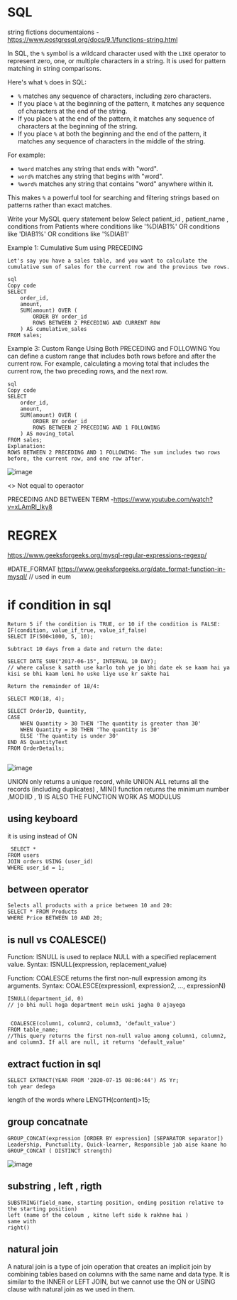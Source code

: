# SQL
string fictions documentaions - https://www.postgresql.org/docs/9.1/functions-string.html

In SQL, the `%` symbol is a wildcard character used with the `LIKE` operator to represent zero, one, or multiple characters in a string. It is used for pattern matching in string comparisons.

Here's what `%` does in SQL:

- `%` matches any sequence of characters, including zero characters.
- If you place `%` at the beginning of the pattern, it matches any sequence of characters at the end of the string.
- If you place `%` at the end of the pattern, it matches any sequence of characters at the beginning of the string.
- If you place `%` at both the beginning and the end of the pattern, it matches any sequence of characters in the middle of the string.

For example:

- `%word` matches any string that ends with "word".
- `word%` matches any string that begins with "word".
- `%word%` matches any string that contains "word" anywhere within it.

This makes `%` a powerful tool for searching and filtering strings based on patterns rather than exact matches.

 Write your MySQL query statement below
Select patient_id , patient_name , conditions 
from Patients 
where conditions like '%DIAB1%'
OR 
 conditions like 'DIAB1%'
OR 
conditions like '%DIAB1'



Example 1: Cumulative Sum using PRECEDING
```
Let's say you have a sales table, and you want to calculate the cumulative sum of sales for the current row and the previous two rows.

sql
Copy code
SELECT 
    order_id,
    amount,
    SUM(amount) OVER (
        ORDER BY order_id
        ROWS BETWEEN 2 PRECEDING AND CURRENT ROW
    ) AS cumulative_sales
FROM sales;
```

Example 3: Custom Range Using Both PRECEDING and FOLLOWING
You can define a custom range that includes both rows before and after the current row. For example, calculating a moving total that includes the current row, the two preceding rows, and the next row.
```
sql
Copy code
SELECT 
    order_id,
    amount,
    SUM(amount) OVER (
        ORDER BY order_id
        ROWS BETWEEN 2 PRECEDING AND 1 FOLLOWING
    ) AS moving_total
FROM sales;
Explanation:
ROWS BETWEEN 2 PRECEDING AND 1 FOLLOWING: The sum includes two rows before, the current row, and one row after.

```
![image](https://github.com/Ayush-Tibrewal/SQL/assets/96817905/74d2fecf-35f3-4595-9f53-64f1a0692ed5)


<>	Not equal to operaotor 


PRECEDING AND BETWEEN TERM -https://www.youtube.com/watch?v=xLAmRI_Iky8


 # REGREX
https://www.geeksforgeeks.org/mysql-regular-expressions-regexp/


#DATE_FORMAT
https://www.geeksforgeeks.org/date_format-function-in-mysql/
// used in eum
# if condition in sql 
```
Return 5 if the condition is TRUE, or 10 if the condition is FALSE:
IF(condition, value_if_true, value_if_false)
SELECT IF(500<1000, 5, 10);
```
```
Subtract 10 days from a date and return the date:

SELECT DATE_SUB("2017-06-15", INTERVAL 10 DAY);
// where caluse k satth use karlo toh ye jo bhi date ek se kaam hai ya kisi se bhi kaam leni ho uske liye use kr sakte hai 
```

```
Return the remainder of 18/4:

SELECT MOD(18, 4);
```
```
SELECT OrderID, Quantity,
CASE
    WHEN Quantity > 30 THEN 'The quantity is greater than 30'
    WHEN Quantity = 30 THEN 'The quantity is 30'
    ELSE 'The quantity is under 30'
END AS QuantityText
FROM OrderDetails;


```
![image](https://github.com/user-attachments/assets/12c5902e-6242-45a1-9e34-426d4caac8bc)


 UNION only returns a unique record, while UNION ALL returns all the records (including duplicates) , MIN() function returns the minimum number  ,MOD(ID , 1) IS ALSO THE FUNCTION  WORK AS MODULUS 
 ## using keyboard 
 it is using instead of ON
```
 SELECT *
FROM users
JOIN orders USING (user_id)
WHERE user_id = 1;
```
## between operator 
```
Selects all products with a price between 10 and 20:
SELECT * FROM Products
WHERE Price BETWEEN 10 AND 20;
```
## is null vs COALESCE()
Function: ISNULL is used to replace NULL with a specified replacement value.
Syntax: ISNULL(expression, replacement_value)

Function: COALESCE returns the first non-null expression among its arguments.
Syntax: COALESCE(expression1, expression2, ..., expressionN)

```
ISNULL(department_id, 0)
// jo bhi null hoga department mein uski jagha 0 ajayega


 COALESCE(column1, column2, column3, 'default_value')
FROM table_name;
//This query returns the first non-null value among column1, column2, and column3. If all are null, it returns 'default_value'
```
## extract fuction in sql 
```
SELECT EXTRACT(YEAR FROM '2020-07-15 08:06:44') AS Yr;  
toh year dedega 
```
length of the words 
where LENGTH(content)>15;
## group concatnate 
```
GROUP_CONCAT(expression [ORDER BY expression] [SEPARATOR separator])
Leadership, Punctuality, Quick-learner, Responsible jab aise kaane ho
GROUP_CONCAT ( DISTINCT strength)
```
![image](https://github.com/user-attachments/assets/7abf3bb4-2d60-4f91-8e0f-1bbe11b59151)

## substring , left , rigth 
```
SUBSTRING(field_name, starting position, ending position relative to the starting position)
left (name of the coloum , kitne left side k rakhne hai )
same with
right()
```
## natural join 
A natural join is a type of join operation that creates an implicit join by combining tables based on columns with the same name and data type. It is similar to the INNER or LEFT JOIN, but we cannot use the ON or USING clause with natural join as we used in them.


